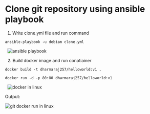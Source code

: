 # Clone git repository using ansible playbook
1. Write clone.yml file and run command
```   
ansible-playbook -u debian clone.yml
```
&nbsp;
![ansible playbook](https://github.com/dharmaraj257/3.0v/assets/100831265/778948b1-216f-4163-a35f-8f552faa12d0)

&nbsp;
2. Build docker image and run conatiainer 

```
docker build -t dharmaraj257/helloworld:v1 .
```
```
docker run -d -p 80:80 dharmaraj257/helloworld:v1
```
&nbsp;
![docker in linux](https://github.com/dharmaraj257/3.0v/assets/100831265/e4eca531-7315-421b-90d1-dea6ae6f57f2)
&nbsp;

Output:

![git docker run in linux](https://github.com/dharmaraj257/3.0v/assets/100831265/93f6e417-7bc0-4e4d-8892-1cae7413d823)

